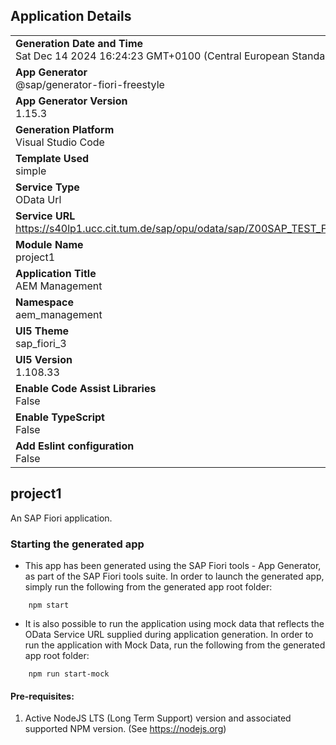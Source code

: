 ## Application Details
|               |
| ------------- |
|**Generation Date and Time**<br>Sat Dec 14 2024 16:24:23 GMT+0100 (Central European Standard Time)|
|**App Generator**<br>@sap/generator-fiori-freestyle|
|**App Generator Version**<br>1.15.3|
|**Generation Platform**<br>Visual Studio Code|
|**Template Used**<br>simple|
|**Service Type**<br>OData Url|
|**Service URL**<br>https://s40lp1.ucc.cit.tum.de/sap/opu/odata/sap/Z00SAP_TEST_FOR_UI5/|
|**Module Name**<br>project1|
|**Application Title**<br>AEM Management|
|**Namespace**<br>aem_management|
|**UI5 Theme**<br>sap_fiori_3|
|**UI5 Version**<br>1.108.33|
|**Enable Code Assist Libraries**<br>False|
|**Enable TypeScript**<br>False|
|**Add Eslint configuration**<br>False|

## project1

An SAP Fiori application.

### Starting the generated app

-   This app has been generated using the SAP Fiori tools - App Generator, as part of the SAP Fiori tools suite.  In order to launch the generated app, simply run the following from the generated app root folder:

```
    npm start
```

- It is also possible to run the application using mock data that reflects the OData Service URL supplied during application generation.  In order to run the application with Mock Data, run the following from the generated app root folder:

```
    npm run start-mock
```

#### Pre-requisites:

1. Active NodeJS LTS (Long Term Support) version and associated supported NPM version.  (See https://nodejs.org)


